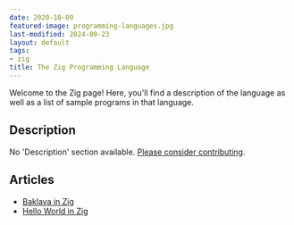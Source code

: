 ```yaml
---
date: 2020-10-09
featured-image: programming-languages.jpg
last-modified: 2024-09-23
layout: default
tags:
- zig
title: The Zig Programming Language
---
```


Welcome to the Zig page! Here, you'll find a description of the language as well as a list of sample programs in that language.

## Description

No 'Description' section available. [Please consider contributing](https://github.com/TheRenegadeCoder/sample-programs-website).

## Articles

- [Baklava in Zig](https://sampleprograms.io/projects/baklava/zig)
- [Hello World in Zig](https://sampleprograms.io/projects/hello-world/zig)